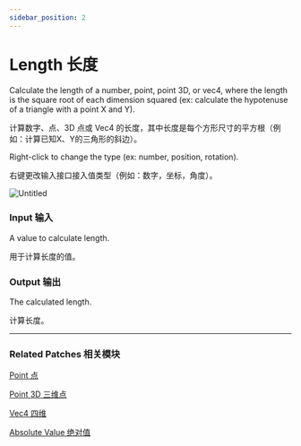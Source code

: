 ```yaml
---
sidebar_position: 2
---
```


# Length 长度

Calculate the length of a number, point, point 3D, or vec4, where the length is the square root of each dimension squared (ex: calculate the hypotenuse of a triangle with a point X and Y).

计算数字、点、3D 点或 Vec4 的长度，其中长度是每个方形尺寸的平方根（例如：计算已知X、Y的三角形的斜边）。

Right-click to change the type (ex: number, position, rotation).

右键更改输入接口接入值类型（例如：数字，坐标，角度）。

![Untitled](https://s3.us-west-2.amazonaws.com/secure.notion-static.com/6b09994d-70bf-4561-9ec3-0fff7a8e9385/Untitled.png?X-Amz-Algorithm=AWS4-HMAC-SHA256&X-Amz-Content-Sha256=UNSIGNED-PAYLOAD&X-Amz-Credential=AKIAT73L2G45EIPT3X45%2F20220602%2Fus-west-2%2Fs3%2Faws4_request&X-Amz-Date=20220602T174352Z&X-Amz-Expires=86400&X-Amz-Signature=e89031a313c9b087714b5132419f59ce17098f39d45c4981b54f957cc937c609&X-Amz-SignedHeaders=host&response-content-disposition=filename%20%3D%22Untitled.png%22&x-id=GetObject)

### Input 输入

A value to calculate length.

用于计算长度的值。

### Output 输出

The calculated length.

计算长度。

------

### Related Patches 相关模块

[Point 点](https://www.notion.so/Point-d0bcf4a54de44976b38131205fb968bf)

[Point 3D 三维点](https://www.notion.so/Point-3D-6d2c3b3df3f74659ae0d647876ce3aa9)

[Vec4 四维](https://www.notion.so/Vec4-4e9adec7fabb49509840ad10622d2f5c)

[Absolute Value 绝对值](https://www.notion.so/Absolute-Value-476b214ea9954b198dc233dbad6dfef3)
